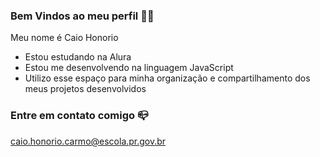### Bem Vindos ao meu perfil 🎱🥊

Meu nome é Caio Honorio

- Estou estudando na Alura
- Estou me desenvolvendo na linguagem JavaScript
- Utilizo esse espaço para minha organização e compartilhamento dos meus projetos desenvolvidos

### Entre em contato comigo 📪

caio.honorio.carmo@escola.pr.gov.br
